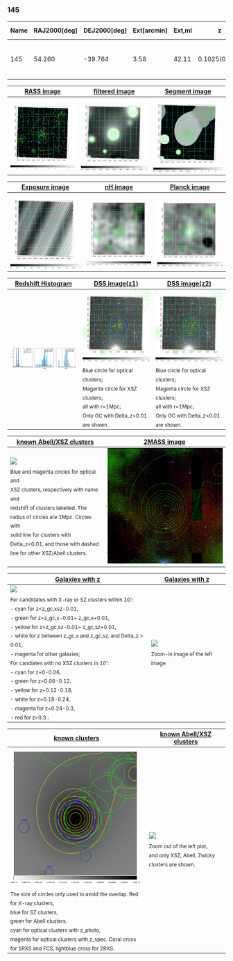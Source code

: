 <div STYLE="page-break-after: always;"></div>

### 145

|Name|RAJ2000[deg]|DEJ2000[deg] |Ext[arcmin]| Ext,ml | z | z_src| C|GC(XSZ,Delta_z<0.01)| GC(OPT,Delta_z<0.01)|GC| R_sig[arcmin] | R500[arcmin] | R500[Mpc]| CRsig[c/s] | CR500[c/s] |L500[1E44 erg/s]|F500[1E-12 erg/s/cm^2]| M500[1E14 Msun]|Tx[keV]|Cnt_sig|Beta|Rc[arcmin]|Comment|Alias|
|---|---|---|---|---|---|------|---|--------|---------|----------|---|---|---|---|---|---|---|---|---|---|---|---|---|---|
|145| 54.260| -39.764| 3.58| 42.11| 0.1025(0.005)| z1, z_xsz| B| MCXC, PSZ2, Tar| A, W| A, MCXC, N, PSZ2, Tar, W| 20.750| 8.693| 0.983| 0.337(0.095)| 0.308(0.087)| 1.666(0.478)| 6.236(1.787)| 2.98(0.42)| 4.34(0.39)| 54.1| 0.612(-0.073+0.124)| 5.325(-1.347+1.971)| -| k445|

|[RASS image](../image/145/145_img.pdf)|[filtered image](../image/145/145_fil.pdf)|[Segment image](../image/145/145_seg.pdf)|
|-------------------|--------------------|-------------------|
| <img src="../image/145/145_img.png" width="300">  | <img src="../image/145/145_fil.png" width="300">   | <img src="../image/145/145_seg.png" width="300">  |

|[Exposure image](../image/145/145_mex.pdf)| [nH image](../image/145/145_nh.pdf)| [Planck image](../image/145/145_p.pdf)|
|-------------------|--------------------|-------------------|
|<img src="../image/145/145_mex.png" width="300">   | <img src="../image/145/145_nh.png" width="300">    | <img src="../image/145/145_p.png" width="300"> |

|[Redshift Histogram](../image/145/145_zg.pdf) | [DSS image(z1)](../image/145/145_dss_z1.pdf)      |  [DSS image(z2)](../image/145/145_dss_z2.pdf)    |
|-------------------|--------------------|-------------------|
|<img src="../image/145/145_zg.png" width="300"> |<img src="../image/145/145_dss_z1.png" width="300"> <sub><br>Blue circle for optical clusters; <br>Magenta circle for XSZ clusters; <br>all with r=1Mpc; <br>Only GC with Delta_z<0.01 are shown. </sub>| <img src="../image/145/145_dss_z2.png" width="300"><sub><br>Blue circle for optical clusters; <br>Magenta circle for XSZ clusters; <br>all with r=1Mpc; <br>Only GC with Delta_z<0.01 are shown. </sub> |

|[known Abell/XSZ clusters](../image/145/145_m.pdf) | [2MASS image](../image/145/145_2mass.pdf)      |
|-------------------|-------------------|
|<img src=../image/145/145_m.png width="300"> <br><sub>Blue and magenta circles for optical and <br>XSZ clusters, respectively with name and <br>redshift of clusters labelled. The <br>radius of circles are 1Mpc. Circles with <br>solid line for clusters with <br>Delta_z<0.01, and those with dashed <br>line for other XSZ/Abell clusters.        </sub>|<img src="../image/145/145_2mass.png" width="300">  |

|[Galaxies with z](../image/145/145_opt_ned.pdf) |[Galaxies with z](../image/145/145_opt_ned_zoom.pdf) |
|-------------------|-------------------|
| <img src=../image/145/145_opt_ned.png width="300"> <br><sub> For candidates with X-ray or SZ clusters within 10': <br> - cyan for z<z_gc,xsz-0.01, <br> - green for z=z_gc,x-0.01~ z_gc,x+0.01, <br> - yellow for z=z_gc,sz-0.01~ z_gc,sz+0.01, <br> - white for z between z_gc,x and z_gc,sz, and Delta_z > 0.01, <br> - magenta for other galaxies; <br>For candiates with no XSZ clusters in 10': <br> - cyan for z=0-0.06, <br> - green for z=0.06-0.12, <br> - yellow for z=0.12-0.18, <br> - white for z=0.18-0.24, <br> - magenta for z=0.24-0.3, <br> - red for z>0.3 ;  </sub>|<img src=../image/145/145_opt_ned_zoom.png width="300">  <br><sub> Zoom-in image of the left image</sub>|

|[known clusters](../image/145/145_gc.pdf) |[known Abell/XSZ clusters](../image/145/145_gc_large.pdf) |
|-------------------|-------------------|
| <img src=../image/145/145_gc.png width="300"> <br><sub> The size of circles only used to avoid the overlap. Red for X-ray clusters, <br> blue for SZ clusters, <br> green for Abell clusters, <br> cyan for optical clusters with z_photo, <br> magenta for optical clusters with z_spec. Coral cross for 1RXS and FCS, lightblue cross for 2RXS. </sub>|<img src=../image/145/145_gc_large.png width="300"> <br><sub> Zoom out of the left plot, <br> and only XSZ, Abell, Zwicky clusters are shown. </sub> |



